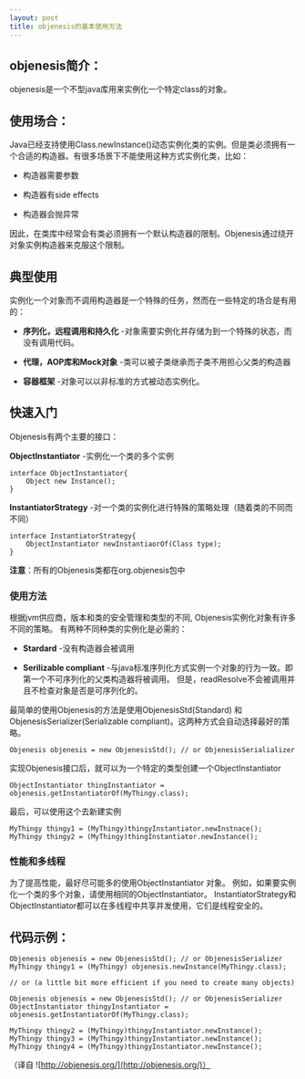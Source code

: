```yaml
---
layout: post
title: objenesis的基本使用方法
---
```


## objenesis简介：

   objenesis是一个不型java库用来实例化一个特定class的对象。

## 使用场合：
Java已经支持使用Class.newInstance()动态实例化类的实例。但是类必须拥有一个合适的构造器。有很多场景下不能使用这种方式实例化类，比如：

* 构造器需要参数

* 构造器有side effects

* 构造器会抛异常

因此，在类库中经常会有类必须拥有一个默认构造器的限制。Objenesis通过绕开对象实例构造器来克服这个限制。

## 典型使用
实例化一个对象而不调用构造器是一个特殊的任务，然而在一些特定的场合是有用的：

* **序列化，远程调用和持久化** -对象需要实例化并存储为到一个特殊的状态，而没有调用代码。

* **代理，AOP库和Mock对象** -类可以被子类继承而子类不用担心父类的构造器

* **容器框架** -对象可以以非标准的方式被动态实例化。

## **快速入门**
Objenesis有两个主要的接口：

**ObjectInstantiator** -实例化一个类的多个实例

```
interface ObjectInstantiator{
	Object new Instance();
}
```

**InstantiatorStrategy** -对一个类的实例化进行特殊的策略处理（随着类的不同而不同）

```
interface InstantiatorStrategy{
	ObjectInstantiator newInstantiaorOf(Class type);	
}
```

**注意**：所有的Objenesis类都在org.objenesis包中

### **使用方法**
根据jvm供应商，版本和类的安全管理和类型的不同, Objenesis实例化对象有许多不同的策略。
有两种不同种类的实例化是必需的：

* **Stardard** -没有构造器会被调用

* **Serilizable compliant** -与java标准序列化方式实例一个对象的行为一致。即第一个不可序列化的父类构造器将被调用。 但是，readResolve不会被调用并且不检查对象是否是可序列化的。

最简单的使用Objenesis的方法是使用ObjenesisStd(Standard) 和ObjenesisSerializer(Serializable compliant)。这两种方式会自动选择最好的策略。

```
Objenesis objenesis = new ObjenesisStd(); // or ObjenesisSerialializer
```

实现Objenesis接口后，就可以为一个特定的类型创建一个ObjectInstantiator

```
ObjectInstantiator thingInstantiator = objenesis.getInstantiatorOf(MyThingy.class);
```

最后，可以使用这个去新建实例

```
MyThingy thingy1 = (MyThingy)thingyInstantiator.newInstnace();
MyThingy thingy2 = (MyThingy)thingInstantiator.newInstance();
```

### 性能和多线程
为了提高性能，最好尽可能多的使用ObjectInstantiator 对象。 例如，如果要实例化一个类的多个对象，请使用相同的ObjectInstantiator。
InstantiatorStrategy和ObjectInstantiator都可以在多线程中共享并发使用，它们是线程安全的。

## 代码示例：
```
Objenesis objenesis = new ObjenesisStd(); // or ObjenesisSerializer
MyThingy thingy1 = (MyThingy) objenesis.newInstance(MyThingy.class);

// or (a little bit more efficient if you need to create many objects)

Objenesis objenesis = new ObjenesisStd(); // or ObjenesisSerializer
ObjectInstantiator thingyInstantiator = objenesis.getInstantiatorOf(MyThingy.class);

MyThingy thingy2 = (MyThingy)thingyInstantiator.newInstance();
MyThingy thingy3 = (MyThingy)thingyInstantiator.newInstance();
MyThingy thingy4 = (MyThingy)thingyInstantiator.newInstance();
```
（译自 ![http://objenesis.org/](http://objenesis.org/)）
